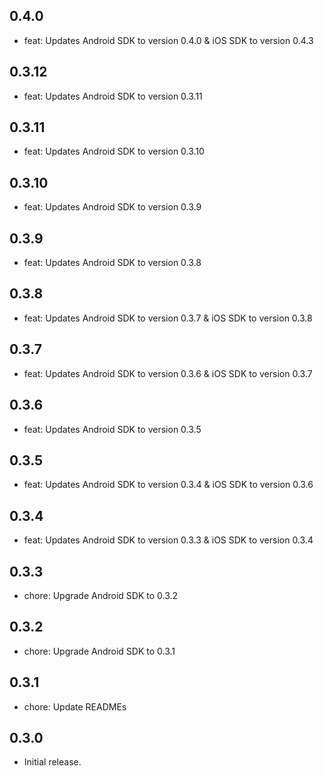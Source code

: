 ## 0.4.0

* feat: Updates Android SDK to version 0.4.0 & iOS SDK to version 0.4.3

## 0.3.12

* feat: Updates Android SDK to version 0.3.11

## 0.3.11

* feat: Updates Android SDK to version 0.3.10

## 0.3.10

* feat: Updates Android SDK to version 0.3.9

## 0.3.9

* feat: Updates Android SDK to version 0.3.8

## 0.3.8

* feat: Updates Android SDK to version 0.3.7 & iOS SDK to version 0.3.8

## 0.3.7

* feat: Updates Android SDK to version 0.3.6 & iOS SDK to version 0.3.7

## 0.3.6

* feat: Updates Android SDK to version 0.3.5

## 0.3.5

* feat: Updates Android SDK to version 0.3.4 & iOS SDK to version 0.3.6

## 0.3.4

* feat: Updates Android SDK to version 0.3.3 & iOS SDK to version 0.3.4

## 0.3.3

* chore: Upgrade Android SDK to 0.3.2

## 0.3.2

* chore: Upgrade Android SDK to 0.3.1

## 0.3.1

* chore: Update READMEs

## 0.3.0

* Initial release.
